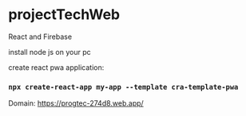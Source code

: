 # projectTechWeb
React and Firebase

install node js on your pc

create react pwa application:

### `npx create-react-app my-app --template cra-template-pwa`

Domain:
https://progtec-274d8.web.app/

